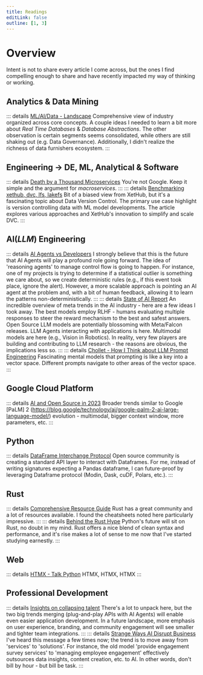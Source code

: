 ```yaml
---
title: Readings
editLink: false
outline: [1, 3]
---
```


# Overview

Intent is not to share every article I come across, but the ones I find compelling enough to share and have recently impacted my way of thinking or working.

## Analytics & Data Mining

::: details [ML/AI/Data - Landscape](https://mad.firstmark.com/)
Comprehensive view of industry organized across core concepts. A couple ideas I needed to learn a bit more about _Real Time Databases_ & _Database Abstractions_. The other observation is certain segments seems consolidated, while others are still shaking out (e.g. Data Governance). Additionally, I didn't realize the richness of data furnishers ecosystem.
:::

## Engineering -> DE, ML, Analytical & Software

::: details [Death by a Thousand Microservices](https://renegadeotter.com/2023/09/10/death-by-a-thousand-microservices.html)
You're not Google. Keep it simple and the argument for _macroservices_.
:::
::: details [Benchmarking xethub, dvc, lfs, lakefs](https://about.xethub.com/blog/benchmarking-xethub-vs-dvc-lfs-lakefs)
Bit of a biased view from XetHub, but it's a fascinating topic about Data Version Control. The primary use case highlight is version controlling data with ML model developments. The article explores various approaches and XetHub's innovation to simplify and scale DVC.
:::

## AI(_LLM_) Engineering

::: details [AI Agents vs Developers](https://e2b.dev/blog/ai-agents-vs-developers)
I strongly believe that this is the future that AI Agents will play a profound role going forward. The idea of 'reasoning agents' to manage control flow is going to happen. For instance, one of my projects is trying to determine if a statistical outlier is something we care about, so we create deterministic rules (e.g., if this event took place, ignore the alert). However, a more scalable approach is pointing an AI agent at the problem and, with a bit of human feedback, allowing it to learn the patterns non-deterministically.
:::
::: details [State of AI Report](https://docs.google.com/presentation/d/156WpBF_rGvf4Ecg19oM1fyR51g4FAmHV3Zs0WLukrLQ/edit#slide=id.g24daeb7f4f0_0_3373)
An incredible overview of meta trends in the AI industry - here are a few ideas I took away. The best models employ RLHF - humans evaluating multiple responses to steer the reward mechanism to the best and safest answers. Open Source LLM models are potentially blossoming with Meta/Falcon releases. LLM Agents interacting with applications is here. Multimodal models are here (e.g., Vision in Robotics). In reality, very few players are building and contributing to LLM research - the reasons are obvious, the implications less so.
:::
::: details [Chollet - How I Think about LLM Prompt Engineering](https://fchollet.substack.com/p/how-i-think-about-llm-prompt-engineering)
Fascinating mental models that prompting is like a key into a vector space. Different prompts navigate to other areas of the vector space.
:::

## Google Cloud Platform

::: details [AI and Open Source in 2023](https://magazine.sebastianraschka.com/p/ai-and-open-source-in-2023)
Broader trends similar to Google [PaLM] 2 (https://blog.google/technology/ai/google-palm-2-ai-large-language-model/) evolution - multimodal, bigger context window, more parameters, etc.
:::

## Python

::: details [DataFrame Interchange Protocol](https://ponder.io/how-the-python-dataframe-interchange-protocol-makes-life-better/)
Open source community is creating a standard API layer to interact with Dataframes. For me, instead of writing signatures expecting a Pandas dataframe, I can future-proof by leveraging Dataframe protocol (Modin, Dask, cuDF, Polars, etc.).
:::

## Rust

::: details [Comprehensive Resource Guide](https://dev.to/apollolabsbin/58-rust-resources-every-learner-should-know-in-2023-12m9)
Rust has a great community and a lot of resources available. I found the cheatsheets noted here particularly impressive.
:::
::: details [Behind the Rust Hype](https://seattledataguy.substack.com/p/behind-the-rust-hype-what-every-data)
Python's future will sit on Rust, no doubt in my mind. Rust offers a nice blend of clean syntax and performance, and it's rise makes a lot of sense to me now that I've started studying earnestly.
:::

## Web

::: details [HTMX - Talk Python](https://training.talkpython.fm/courses/htmx-flask-modern-python-web-apps-hold-the-javascript)
HTMX, HTMX, HTMX
:::

## Professional Development

::: details [Insights on collapsing talent](https://www.implications.com/p/insights-on-collapsing-the-talent)
There's a lot to unpack here, but the two big trends merging (plug-and-play APIs with AI Agents) will enable even easier application development. In a future landscape, more emphasis on user experience, branding, and community engagement will see smaller and tighter team integrations.
:::
::: details [Strange Ways AI Disrupt Business](https://www.implications.com/p/strange-ways-ai-disrupts-business)
I've heard this message a few times now; the trend is to move away from 'services' to 'solutions'. For instance, the old model 'provide engagement survey services' to 'managing employee engagement' effectively outsources data insights, content creation, etc. to AI. In other words, don't bill by hour - but bill be task.
:::

<!--- # Personal Branding (Medium Article) -->
